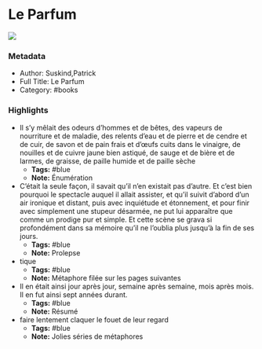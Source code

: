 # Le Parfum

![](https://readwise-assets.s3.amazonaws.com/static/images/default-book-icon-2.dae1dc4d332b.png)

### Metadata

- Author: Suskind,Patrick
- Full Title: Le Parfum
- Category: #books

### Highlights

- Il s’y mêlait des odeurs d’hommes et de bêtes, des vapeurs de nourriture et de maladie, des relents d’eau et de pierre et de cendre et de cuir, de savon et de pain frais et d’œufs cuits dans le vinaigre, de nouilles et de cuivre jaune bien astiqué, de sauge et de bière et de larmes, de graisse, de paille humide et de paille sèche
    - **Tags:** #blue
    - **Note:** Énumération
- C’était la seule façon, il savait qu’il n’en existait pas d’autre. Et c’est bien pourquoi le spectacle auquel il allait assister, et qu’il suivit d’abord d’un air ironique et distant, puis avec inquiétude et étonnement, et pour finir avec simplement une stupeur désarmée, ne put lui apparaître que comme un prodige pur et simple. Et cette scène se grava si profondément dans sa mémoire qu’il ne l’oublia plus jusqu’à la fin de ses jours.
    - **Tags:** #blue
    - **Note:** Prolepse
- tique
    - **Tags:** #blue
    - **Note:** Métaphore filée sur les pages suivantes
- Il en était ainsi jour après jour, semaine après semaine, mois après mois. Il en fut ainsi sept années durant.
    - **Tags:** #blue
    - **Note:** Résumé
- faire lentement claquer le fouet de leur regard
    - **Tags:** #blue
    - **Note:** Jolies séries de métaphores
